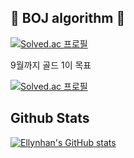 ## 💪 BOJ algorithm 💪
[![Solved.ac
프로필](http://mazassumnida.wtf/api/mini/generate_badge?boj=wown252)](https://github.com/ellynhan/algorithm)

9월까지 골드 1이 목표

[![Solved.ac
프로필](http://mazassumnida.wtf/api/v2/generate_badge?boj=wown252)](https://solved.ac/wown252)


## Github Stats

[![Ellynhan's GitHub stats](https://github-readme-stats.vercel.app/api?username=ellynhan)](https://github.com/anuraghazra/github-readme-stats)


<!--
**ellynhan/ellynhan** is a ✨ _special_ ✨ repository because its `README.md` (this file) appears on your GitHub profile.

Here are some ideas to get you started:

- 🔭 I’m currently working on ...
- 🌱 I’m currently learning ...
- 👯 I’m looking to collaborate on ...
- 🤔 I’m looking for help with ...
- 💬 Ask me about ...
- 📫 How to reach me: ...
- 😄 Pronouns: ...
- ⚡ Fun fact: ...
-->
